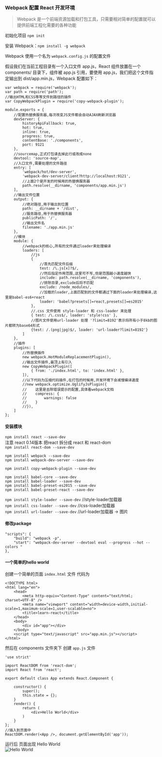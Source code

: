### Webpack 配置 React 开发环境

> Webpack 是一个前端资源加载和打包工具，只需要相对简单的配置就可以提供前端工程化需要的各种功能

初始化项目 `npm init`

安装 Webpack：`npm install -g webpack`

Webpack 使用一个名为 `webpack.config.js` 的配置文件

假设我们在当前工程目录有一个入口文件 app.js，React 组件放置在一个 components/ 目录下，组件被 app.js 引用，要使用 app.js，我们把这个文件指定输出到 dist/app.min.js，Webpack 配置如下：

```
var webpack = require('webpack');
var path = require('path');
//输出HTML和CSS等等文件到路径的插件
var CopyWebpackPlugin = require('copy-webpack-plugin');

module.exports = {
    //配置热替换服务器,每次改变JS文件都会自动AJAX刷新浏览器
    devServer: {
        historyApiFallback: true,
        hot: true,
        inline: true,
        progress: true,
        contentBase: './components',
        port: 9121
    },
    //sourcemap,正式打包请去掉此行或改成none
    devtool: 'source-map',
    //入口文件,需要处理的文件路径
    entry: [
        'webpack/hot/dev-server',
        'webpack-dev-server/client?http://localhost:9121',
        //上面2个是开发的时候用的热替换服务器
        path.resolve(__dirname, 'components/app.min.js')
    ],
    //输出文件位置
    output: {
        //绝对路径,用于输出到位置
        path: __dirname + '/dist',
        //服务路径,用于热替换服务器
        publicPath: '/',
        //输出文件名
        filename: './app.min.js'
    },
    //模块
    module: {
        //webpack的核心,所有的文件通过loader来处理编译
        loaders: [
            //js
            {
                //首先匹配文件后缀
                test: /\.js[x]?$/,
                //然后指定作用范围,这里可不写,但是范围越小速度越快
                include: path.resolve(__dirname, 'components'),
                //排除目录,exclude后将不匹配
                exclude: /node_modules/,
                //加载的loader,上面匹配到的文件都通过下面的loader来处理编译,这里是babel-es6+react
                loader: 'babel?presets[]=react,presets[]=es2015'
            },
            //.css 文件使用 style-loader 和 css-loader 来处理
            { test: /\.css$/, loader: 'style!css' },
            //图片文件使用url-loader 处理 '?limit=8192'表示将所有小于8kb的图片都转为base64形式
            {test: /.(png|jpg)$/, loader: 'url-loader?limit=8192'}
        ]
    },
    //插件
    plugins: [
        //热替换插件
        new webpack.HotModuleReplacementPlugin(),
        //输出文件插件,最顶上有引入
        new CopyWebpackPlugin([
            { from: './index.html', to: 'index.html' },
        ]),
        //以下代码为压缩代码插件,在打包的时候用,开发环境下会减慢编译速度
        //new webpack.optimize.UglifyJsPlugin({
        //    这里是去除错误提示的配置,具体看webpack文档
        //    compress: {
        //        warnings: false
        //    }
        //}),
    ]
};
```

#### 安装模块
`npm install react --save-dev`  
注意 react 0.14版本 把react 拆分成 react 和 react-dom  
`npm install react-dom --save-dev`  

`npm install webpack --save-dev`  
`npm install webpack-dev-server --save-dev`  

`npm install copy-webpack-plugin --save-dev`  

`npm install babel-core --save-dev`  
`npm install babel-loader --save-dev`  
`npm install babel-preset-es2015 --save-dev`  
`npm install babel-preset-react --save-dev`  

`npm install style-loader --save-dev` //style-loader加载器   
`npm install css-loader --save-dev` //css-loader加载器  
`npm install url-loader --save-dev` //url-loader加载器 -> 图片  

#### 修改package
```
"scripts": {
    "build": "webpack -p",
    "start": "webpack-dev-server --devtool eval --progress --hot --colors "
},
```

#### 一个简单的hello world
创建一个简单的页面 `index.html` 文件
代码为
```
<!DOCTYPE html>
<html lang="en">
    <head>
        <meta http-equiv="Content-Type" content="text/html; charset=UTF-8" />
        <meta name="viewport" content="width=device-width,initial-scale=1,maximum-scale=1,user-scalable=no">
        <title>learn-react</title>
    </head>
    <body>
        <div id="app"></div>
    </body>
    <script type="text/javascript" src="app.min.js"></script>
</html>
```
然后在 components 文件夹下 创建 `app.js` 文件
```
'use strict'

import ReactDOM from 'react-dom';
import React from 'react';

export default class App extends React.Component {

    constructor() {
        super();
        this.state = {};
    }
    render() {
        return (
            <div>Hello World</div>
        )
    }
};
//插入到页面中
ReactDOM.render(<App />, document.getElementById('app'));
```

运行后 页面出现 Hello World  
![Hello World](http://7xqxfk.com1.z0.glb.clouddn.com/2016%2F03%2F12%2F68B80197-8F4A-407D-B997-690963A7FC34.png)